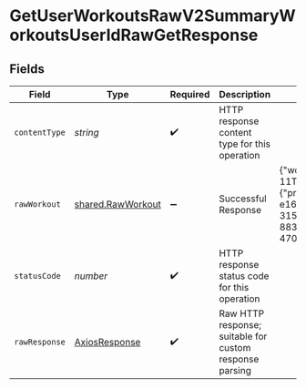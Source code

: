 # GetUserWorkoutsRawV2SummaryWorkoutsUserIdRawGetResponse


## Fields

| Field                                                                                                                                                                                                                                                    | Type                                                                                                                                                                                                                                                     | Required                                                                                                                                                                                                                                                 | Description                                                                                                                                                                                                                                              | Example                                                                                                                                                                                                                                                  |
| -------------------------------------------------------------------------------------------------------------------------------------------------------------------------------------------------------------------------------------------------------- | -------------------------------------------------------------------------------------------------------------------------------------------------------------------------------------------------------------------------------------------------------- | -------------------------------------------------------------------------------------------------------------------------------------------------------------------------------------------------------------------------------------------------------- | -------------------------------------------------------------------------------------------------------------------------------------------------------------------------------------------------------------------------------------------------------- | -------------------------------------------------------------------------------------------------------------------------------------------------------------------------------------------------------------------------------------------------------- |
| `contentType`                                                                                                                                                                                                                                            | *string*                                                                                                                                                                                                                                                 | :heavy_check_mark:                                                                                                                                                                                                                                       | HTTP response content type for this operation                                                                                                                                                                                                            |                                                                                                                                                                                                                                                          |
| `rawWorkout`                                                                                                                                                                                                                                             | [shared.RawWorkout](../../../sdk/models/shared/rawworkout.md)                                                                                                                                                                                            | :heavy_minus_sign:                                                                                                                                                                                                                                       | Successful Response                                                                                                                                                                                                                                      | {"workouts":[{"timestamp":"2023-10-11T13:26:04.555763+00:00","data":{"provider_specific":"..._data"},"provider_id":"a42315f7-e169-4d95-be6f-3157b65d7641","user_id":"2028d2dc-0083-4a32-883e-4708af525dc4","source_id":1,"priority_id":1,"sport_id":3}]} |
| `statusCode`                                                                                                                                                                                                                                             | *number*                                                                                                                                                                                                                                                 | :heavy_check_mark:                                                                                                                                                                                                                                       | HTTP response status code for this operation                                                                                                                                                                                                             |                                                                                                                                                                                                                                                          |
| `rawResponse`                                                                                                                                                                                                                                            | [AxiosResponse](https://axios-http.com/docs/res_schema)                                                                                                                                                                                                  | :heavy_check_mark:                                                                                                                                                                                                                                       | Raw HTTP response; suitable for custom response parsing                                                                                                                                                                                                  |                                                                                                                                                                                                                                                          |
